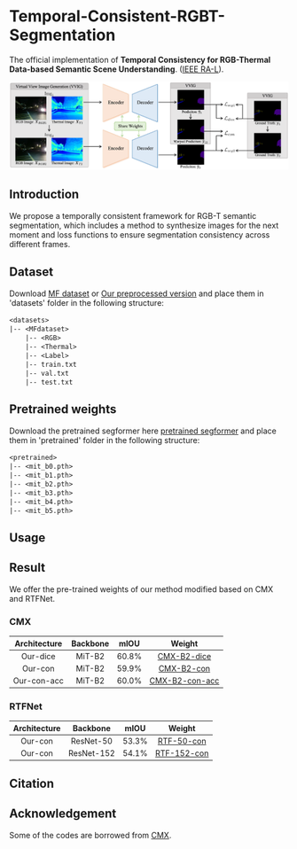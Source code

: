 # Temporal-Consistent-RGBT-Segmentation
The official implementation of **Temporal Consistency for RGB-Thermal Data-based Semantic Scene Understanding**. ([IEEE RA-L](https://ieeexplore.ieee.org/document/10675452)).

<div align=center>
<img src="https://github.com/lab-sun/Temporal-Consistent-RGBT-Segmentation/blob/main/docs/overview.png" width="900px"/>
</div>

## Introduction
We propose a temporally consistent framework for RGB-T semantic segmentation, which includes a method to synthesize images for the next moment and loss functions to ensure segmentation consistency across different frames.

## Dataset
Download [MF dataset](https://www.mi.t.u-tokyo.ac.jp/static/projects/mil_multispectral/) or [Our preprocessed version](https://drive.google.com/file/d/1NFdIigejYmCHFrdN2MSe1vxHHAs739SA/view?usp=sharing) and place them in 'datasets' folder in the following structure:

```shell
<datasets>
|-- <MFdataset>
    |-- <RGB>
    |-- <Thermal>
    |-- <Label>
    |-- train.txt
    |-- val.txt
    |-- test.txt
```

## Pretrained weights
Download the pretrained segformer here [pretrained segformer](https://drive.google.com/drive/folders/10XgSW8f7ghRs9fJ0dE-EV8G2E_guVsT5?usp=sharing) and place them in 'pretrained' folder in the following structure:

```shell
<pretrained>
|-- <mit_b0.pth>
|-- <mit_b1.pth>
|-- <mit_b2.pth>
|-- <mit_b3.pth>
|-- <mit_b4.pth>
|-- <mit_b5.pth>
```

## Usage

## Result
We offer the pre-trained weights of our method modified based on CMX and RTFNet.

### CMX
| Architecture | Backbone | mIOU | Weight |
|:---:|:---:|:---:|:---:|
| Our-dice | MiT-B2 | 60.8% | [CMX-B2-dice](https://drive.google.com/file/d/1lEjaTVDJCRhgYTWQuVPq9jLW5xF0YhBI/view?usp=sharing) |
| Our-con | MiT-B2 | 59.9% | [CMX-B2-con](https://drive.google.com/file/d/1ZxI-aGzot4WXw5TqxAibTEmlgZ7gSCYE/view?usp=sharing) |
| Our-con-acc | MiT-B2 | 60.0% | [CMX-B2-con-acc](https://drive.google.com/file/d/128QDv_XLIDEWS4G4hgIMbLrUF6OVzgHo/view?usp=sharing) |

### RTFNet
| Architecture | Backbone | mIOU | Weight |
|:---:|:---:|:---:|:---:|
| Our-con | ResNet-50 | 53.3% | [RTF-50-con](https://drive.google.com/file/d/1ymLvnk7HaKkisZOaafjz5P8GHNPcn7_2/view?usp=sharing) |
| Our-con | ResNet-152 | 54.1% | [RTF-152-con](https://drive.google.com/file/d/1-PuiNRB-bYRh7eiurUvgLnWSAepgBwNv/view?usp=sharing) |

## Citation

## Acknowledgement
Some of the codes are borrowed from [CMX](https://github.com/huaaaliu/RGBX_Semantic_Segmentation).
